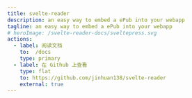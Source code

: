 ```yaml
---
title: svelte-reader
description: an easy way to embed a ePub into your webapp
tagline: an easy way to embed a ePub into your webapp
# heroImage: /svelte-reader-docs/sveltepress.svg
actions:
  - label: 阅读文档
    to:  /docs
    type: primary
  - label: 在 Github 上查看
    type: flat
    to: https://github.com/jinhuan138/svelte-reader
    external: true
---
```

